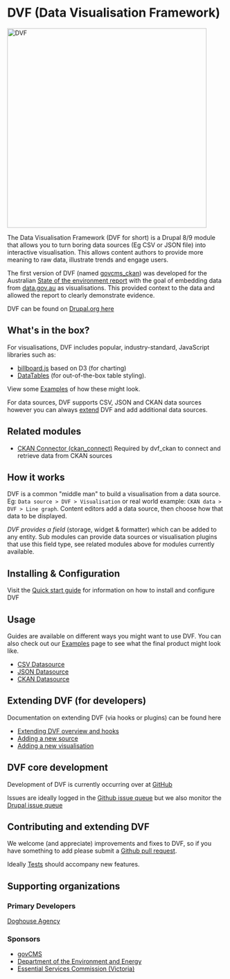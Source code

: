 # DVF (Data Visualisation Framework)

<img src="https://github.com/govCMS/dvf/wiki/images/dvf-logo.png" alt="DVF" width="460" />

The Data Visualisation Framework (DVF for short) is a Drupal 8/9 module that
allows you to turn boring data sources (Eg CSV or JSON file) into interactive
visualisation. This allows content authors to provide more meaning to raw data,
illustrate trends and engage users.

The first version of DVF (named [govcms_ckan](https://www.drupal.org/project/govcms_ckan))
was developed for the Australian [State of the environment report](https://soe.environment.gov.au/)
with the goal of embedding data from [data.gov.au](https://data.gov.au/) as visualisations.
This provided context to the data and allowed the report to clearly demonstrate
evidence.

DVF can be found on [Drupal.org here](https://www.drupal.org/project/dvf)

## What's in the box?

For visualisations, DVF includes popular, industry-standard, JavaScript
libraries such as:

* [billboard.js](https://naver.github.io/billboard.js/) based on D3 (for charting)
* [DataTables](https://datatables.net/) (for out-of-the-box table styling).

View some [Examples](https://github.com/govCMS/dvf/wiki/Examples) of how these might
look.

For data sources, DVF supports CSV, JSON and CKAN data sources however you can
always [extend](https://github.com/govCMS/dvf/wiki/Extending-DVF) DVF and add
additional data sources.

## Related modules

* [CKAN Connector (ckan_connect)](https://www.drupal.org/project/ckan_connect)
  Required by dvf_ckan to connect and retrieve data from CKAN sources

## How it works

DVF is a common "middle man" to build a visualisation from a data source. Eg:
`Data source > DVF > Visualisation` or real world example: `CKAN data > DVF >
Line graph`. Content editors add a data source, then choose how that data to
be displayed.

*DVF provides a field* (storage, widget & formatter) which can be added to any
entity. Sub modules can provide data sources or visualisation plugins that use
this field type, see related modules above for modules currently available.

## Installing & Configuration

Visit the [Quick start guide](https://github.com/govCMS/dvf/wiki/Quick-Start) for
information on how to install and configure DVF

## Usage

Guides are available on different ways you might want to use DVF. You can also
check out our [Examples](https://github.com/govCMS/dvf/wiki/Examples) page to
see what the final product might look like.

* [CSV Datasource](https://github.com/govCMS/dvf/wiki/CSV-Datasource)
* [JSON Datasource](https://github.com/govCMS/dvf/wiki/JSON-Datasource)
* [CKAN Datasource](https://github.com/govCMS/dvf/wiki/CSV-Datasource)

## Extending DVF (for developers)

Documentation on extending DVF (via hooks or plugins) can be found here

* [Extending DVF overview and hooks](https://github.com/govCMS/dvf/wiki/Extending-DVF)
* [Adding a new source](https://github.com/govCMS/dvf/wiki/Adding-New-Source)
* [Adding a new visualisation](https://github.com/govCMS/dvf/wiki/Adding-New-Visualisations)

## DVF core development

Development of DVF is currently occurring over at [GitHub](https://github.com/govCMS/dvf)

Issues are ideally logged in the [Github issue queue](https://github.com/govCMS/dvf/issues)
but we also monitor the [Drupal issue queue](https://www.drupal.org/project/issues/dvf)

## Contributing and extending DVF

We welcome (and appreciate) improvements and fixes to DVF, so if you have
something to add please submit a [Github pull request](https://github.com/govCMS/dvf/pulls).

Ideally [Tests](https://github.com/govCMS/dvf/wiki/Tests) should accompany new
features.

## Supporting organizations

### Primary Developers

[Doghouse Agency](http://doghouse.agency)

### Sponsors

* [govCMS](https://www.govcms.gov.au/)
* [Department of the Environment and Energy](http://www.environment.gov.au/)
* [Essential Services Commission (Victoria)](https://www.esc.vic.gov.au/)
